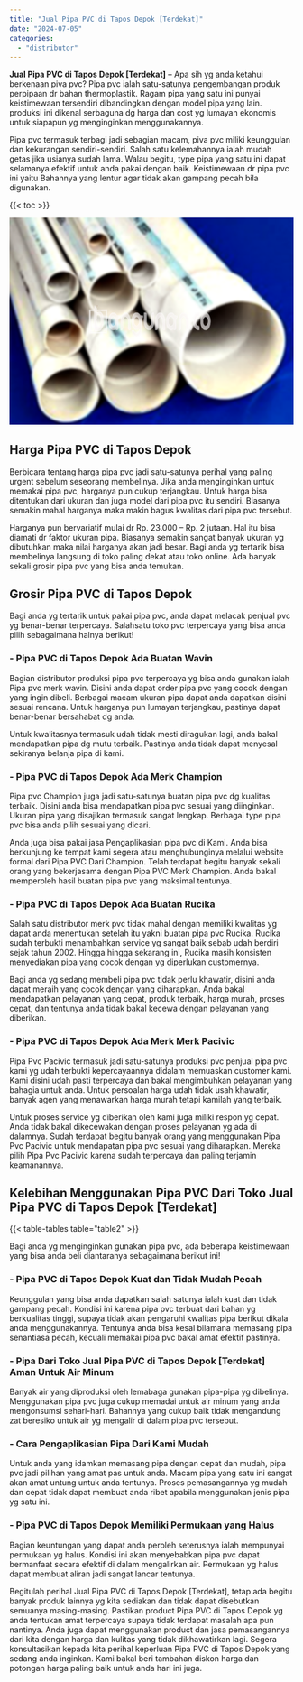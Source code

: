 ```yaml
---
title: "Jual Pipa PVC di Tapos Depok [Terdekat]"
date: "2024-07-05"
categories: 
  - "distributor"
---
```


**Jual Pipa PVC di Tapos Depok \[Terdekat\]** – Apa sih yg anda ketahui berkenaan piva pvc? Pipa pvc ialah satu-satunya pengembangan produk perpipaan dr bahan thermoplastik. Ragam pipa yang satu ini punyai keistimewaan tersendiri dibandingkan dengan model pipa yang lain. produksi ini dikenal serbaguna dg harga dan cost yg lumayan ekonomis untuk siapapun yg menginginkan menggunakannya.

Pipa pvc termasuk terbagi jadi sebagian macam, piva pvc miliki keunggulan dan kekurangan sendiri-sendiri. Salah satu kelemahannya ialah mudah getas jika usianya sudah lama. Walau begitu, type pipa yang satu ini dapat selamanya efektif untuk anda pakai dengan baik. Keistimewaan dr pipa pvc ini yaitu Bahannya yang lentur agar tidak akan gampang pecah bila digunakan.

{{< toc >}}

![Jual Pipa PVC di Tapos Depok [Terdekat]](/images/jaul-pipa-pvc-13.png)

## Harga Pipa PVC di Tapos Depok

Berbicara tentang harga pipa pvc jadi satu-satunya perihal yang paling urgent sebelum seseorang membelinya. Jika anda menginginkan untuk memakai pipa pvc, harganya pun cukup terjangkau. Untuk harga bisa ditentukan dari ukuran dan juga model dari pipa pvc itu sendiri. Biasanya semakin mahal harganya maka makin bagus kwalitas dari pipa pvc tersebut.

Harganya pun bervariatif mulai dr Rp. 23.000 – Rp. 2 jutaan. Hal itu bisa diamati dr faktor ukuran pipa. Biasanya semakin sangat banyak ukuran yg dibutuhkan maka nilai harganya akan jadi besar. Bagi anda yg tertarik bisa membelinya langsung di toko paling dekat atau toko online. Ada banyak sekali grosir pipa pvc yang bisa anda temukan.

## Grosir Pipa PVC di Tapos Depok

Bagi anda yg tertarik untuk pakai pipa pvc, anda dapat melacak penjual pvc yg benar-benar terpercaya. Salahsatu toko pvc terpercaya yang bisa anda pilih sebagaimana halnya berikut!

### \- Pipa PVC di Tapos Depok Ada Buatan Wavin

Bagian distributor produksi pipa pvc terpercaya yg bisa anda gunakan ialah Pipa pvc merk wavin. Disini anda dapat order pipa pvc yang cocok dengan yang ingin dibeli. Berbagai macam ukuran pipa dapat anda dapatkan disini sesuai rencana. Untuk harganya pun lumayan terjangkau, pastinya dapat benar-benar bersahabat dg anda.

Untuk kwalitasnya termasuk udah tidak mesti diragukan lagi, anda bakal mendapatkan pipa dg mutu terbaik. Pastinya anda tidak dapat menyesal sekiranya belanja pipa di kami.

### \- Pipa PVC di Tapos Depok Ada Merk Champion

Pipa pvc Champion juga jadi satu-satunya buatan pipa pvc dg kualitas terbaik. Disini anda bisa mendapatkan pipa pvc sesuai yang diinginkan. Ukuran pipa yang disajikan termasuk sangat lengkap. Berbagai type pipa pvc bisa anda pilih sesuai yang dicari.

Anda juga bisa pakai jasa Pengaplikasian pipa pvc di Kami. Anda bisa berkunjung ke tempat kami segera atau menghubunginya melalui website formal dari Pipa PVC Dari Champion. Telah terdapat begitu banyak sekali orang yang bekerjasama dengan Pipa PVC Merk Champion. Anda bakal memperoleh hasil buatan pipa pvc yang maksimal tentunya.

### \- Pipa PVC di Tapos Depok Ada Buatan Rucika

Salah satu distributor merk pvc tidak mahal dengan memiliki kwalitas yg dapat anda menentukan setelah itu yakni buatan pipa pvc Rucika. Rucika sudah terbukti menambahkan service yg sangat baik sebab udah berdiri sejak tahun 2002. Hingga hingga sekarang ini, Rucika masih konsisten menyediakan pipa yang cocok dengan yg diperlukan customernya.

Bagi anda yg sedang membeli pipa pvc tidak perlu khawatir, disini anda dapat meraih yang cocok dengan yang diharapkan. Anda bakal mendapatkan pelayanan yang cepat, produk terbaik, harga murah, proses cepat, dan tentunya anda tidak bakal kecewa dengan pelayanan yang diberikan.

### \- Pipa PVC di Tapos Depok Ada Merk Merk Pacivic

Pipa Pvc Pacivic termasuk jadi satu-satunya produksi pvc penjual pipa pvc kami yg udah terbukti kepercayaannya didalam memuaskan customer kami. Kami disini udah pasti terpercaya dan bakal mengimbuhkan pelayanan yang bahagia untuk anda. Untuk persoalan harga udah tidak usah khawatir, banyak agen yang menawarkan harga murah tetapi kamilah yang terbaik.

Untuk proses service yg diberikan oleh kami juga miliki respon yg cepat. Anda tidak bakal dikecewakan dengan proses pelayanan yg ada di dalamnya. Sudah terdapat begitu banyak orang yang menggunakan Pipa Pvc Pacivic untuk mendapatan pipa pvc sesuai yang diharapkan. Mereka pilih Pipa Pvc Pacivic karena sudah terpercaya dan paling terjamin keamanannya.

## Kelebihan Menggunakan Pipa PVC Dari Toko Jual Pipa PVC di Tapos Depok \[Terdekat\]

{{< table-tables table="table2" >}}

Bagi anda yg menginginkan gunakan pipa pvc, ada beberapa keistimewaan yang bisa anda beli diantaranya sebagaimana berikut ini!

### \- Pipa PVC di Tapos Depok Kuat dan Tidak Mudah Pecah

Keunggulan yang bisa anda dapatkan salah satunya ialah kuat dan tidak gampang pecah. Kondisi ini karena pipa pvc terbuat dari bahan yg berkualitas tinggi, supaya tidak akan pengaruhi kwalitas pipa berikut dikala anda menggunakannya. Tentunya anda bisa kesal bilamana memasang pipa senantiasa pecah, kecuali memakai pipa pvc bakal amat efektif pastinya.

### \- Pipa Dari Toko Jual Pipa PVC di Tapos Depok \[Terdekat\] Aman Untuk Air Minum

Banyak air yang diproduksi oleh lemabaga gunakan pipa-pipa yg dibelinya. Menggunakan pipa pvc juga cukup memadai untuk air minum yang anda mengonsumsi sehari-hari. Bahannya yang cukup baik tidak mengandung zat beresiko untuk air yg mengalir di dalam pipa pvc tersebut.

### \- Cara Pengaplikasian Pipa Dari Kami Mudah

Untuk anda yang idamkan memasang pipa dengan cepat dan mudah, pipa pvc jadi pilihan yang amat pas untuk anda. Macam pipa yang satu ini sangat akan amat untung untuk anda tentunya. Proses pemasangannya yg mudah dan cepat tidak dapat membuat anda ribet apabila menggunakan jenis pipa yg satu ini.

### \- Pipa PVC di Tapos Depok Memiliki Permukaan yang Halus

Bagian keuntungan yang dapat anda peroleh seterusnya ialah mempunyai permukaan yg halus. Kondisi ini akan menyebabkan pipa pvc dapat bermanfaat secara efektif di dalam mengalirkan air. Permukaan yg halus dapat membuat aliran jadi sangat lancar tentunya.

Begitulah perihal Jual Pipa PVC di Tapos Depok \[Terdekat\], tetap ada begitu banyak produk lainnya yg kita sediakan dan tidak dapat disebutkan semuanya masing-masing. Pastikan product Pipa PVC di Tapos Depok yg anda tentukan amat terpercaya supaya tidak terdapat masalah apa pun nantinya. Anda juga dapat menggunakan product dan jasa pemasangannya dari kita dengan harga dan kulitas yang tidak dikhawatirkan lagi. Segera konsultasikan kepada kita perihal keperluan Pipa PVC di Tapos Depok yang sedang anda inginkan. Kami bakal beri tambahan diskon harga dan potongan harga paling baik untuk anda hari ini juga.
